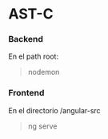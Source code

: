 # AST-C

### Backend

En el path root:

> nodemon

### Frontend

En el directorio /angular-src

> ng serve